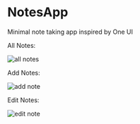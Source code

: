 # NotesApp
Minimal note taking app inspired by One UI

All Notes:

![all notes](https://user-images.githubusercontent.com/18700114/80423211-3ffefb80-88fd-11ea-96be-e234d18ebfce.png) 


Add Notes:

![add note](https://user-images.githubusercontent.com/18700114/80423210-3f666500-88fd-11ea-8fa9-ed4ffa212218.png)


Edit Notes:

![edit note](https://user-images.githubusercontent.com/18700114/80423213-40979200-88fd-11ea-85e3-771526ac4909.png)
